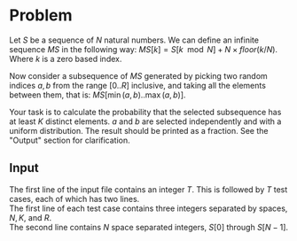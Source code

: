 # Problem

Let $S$ be a sequence of $N$ natural numbers. We can define an infinite sequence $MS$ in the following way: $MS[k] = S[k \mod N] + N \times floor(k / N)$. Where $k$ is a zero based index.

Now consider a subsequence of $MS$ generated by picking two random indices $a, b$ from the range $[0..R]$ inclusive, and taking all the elements between them, that is: $MS[\min(a, b)..\max(a, b)]$.

Your task is to calculate the probability that the selected subsequence has at least $K$ distinct elements. $a$ and $b$ are selected independently and with a uniform distribution. The result should be printed as a fraction. See the "Output" section for clarification.

## Input

The first line of the input file contains an integer $T$. This is followed by $T$ test cases, each of which has two lines.  
The first line of each test case contains three integers separated by spaces, $N, K$, and $R$.  
The second line contains $N$ space separated integers, $S[0]$ through $S[N-1]$.
